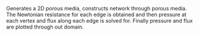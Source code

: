 Generates a 2D porous media, constructs network through porous media. The Newtonian resistance for each edge is obtained and then pressure at each vertex and flux along each edge is solved for. Finally pressure and flux are plotted through out domain.
